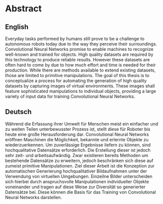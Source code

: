 # Abstract
## English
Everyday tasks performed by humans still prove to be a challenge to autonomous robots today due to the way they perceive their surroundings. Convolutional Neural Networks promise to enable machines to recognize well-known and trained for objects. High quality datasets are required by this technology to produce reliable results. However these datasets are often hard to come by due to how much effort and time is needed for their production. While there are methods available to extend existing datasets, those are limited to primitive manipulations. The goal of this thesis is to conceptualize a process for automating the generation of high quality datasets by capturing images of virtual environments. These images shall feature sophisticated manipulations to individual objects, providing a large variety of input data for training Convolutional Neural Networks.

## Deutsch
Während die Erfassung ihrer Umwelt für Menschen meist ein einfacher und zu weiten Teilen unterbewusster Prozess ist, stellt diese für Roboter bis heute eine große Herausforderung dar. Convolutional Neural Networks eröffnen Maschinen die Möglichkeit, bekannte und erlernte Objekte zu wiederzuerkennen. Um zuverlässige Ergebnisse liefern zu können, sind hochqualitative Datensätze erforderlich. Die Erstellung dieser ist jedoch sehr zeit- und arbeitsaufwändig. Zwar existieren bereits Methoden um bestehende Datensätze zu erweitern, jedoch beschränken sich diese auf zumeist primitive Manipulationen. Ziel dieser Arbeit ist die Konzeption zur automatischen Generierung hochqualitativer Bildaufnahmen unter der Verwendung von virtuellen Umgebungen. Einzeilne Bilder unterscheiden sich hierbei durch anspruchsvolle Manipulationen individueller Objekte voneinander und tragen auf diese Weise zur Diversität so generierter Datensätze bei. Diese können die Basis für das Training von Convolutional Neural Networks darstellen.